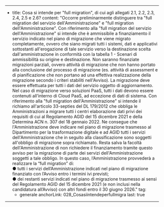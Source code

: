 ---
  - title: Cosa si intende per \"full migration\", di cui agli allegati 2.1, 2.2, 2.3, 2.4, 2.5 e 2.6?
    content: "Occorre preliminarmente distinguere tra \"full migration del servizio dell'Amministrazione\" e \"full migration dell'Amministrazione\". Con riferimento alla \"full migration del servizio dell'Amministrazione\" si intende che è ammissibile a finanziamento il servizio indicato nel piano di migrazione che viene migrato completamente, ovvero che siano migrati tutti i sistemi, dati e applicativi sottostanti all'erogazione di tale servizio  verso la destinazione scelta dall'amministrazione in conformità con la tabella 1 - Scenari di ammissibilità su origine e destinazione. Non saranno finanziate migrazioni parziali, ovvero attività di migrazione che non hanno portato alla conclusione del processo di migrazione (es. attività di assessment e di pianificazione che non portano ad una effettiva realizzazione della migrazione secondo i criteri stabiliti nell'Avviso). La migrazione deve essere effettuata per tutti i dati del servizio oggetto di aggiornamento. Nel caso di migrazione verso soluzioni PaaS, tutti i dati devono essere contenuti all’interno di Cloud PaaS, ad eccezione di dati di sistema. Con riferimento alla \"full migration dell'Amministrazione\" si intende il richiamo all'articolo 33-septies del DL 179/2012 che obbliga le Amministrazioni a migrare tutti i centri elaborazione dati privi dei requisiti di cui al Regolamento AGID del 15 dicembre 2021 e della Determina ACN n. 307 del 18 gennaio 2022. Ne consegue che l'Amministrazione deve indicare nel piano di migrazione trasmesso al Dipartimento per la trasformazione digitale e ad AGID tutti i servizi dell'Amministrazione che in seguito alla classificazione sono soggetti all'obbligo di migrazione sopra richiamato. Resta salva la facoltà dell'Amministrazione di non richiedere il finanziamento tramite questo avviso per la migrazione di parte dei servizi dell'Amministrazione soggetti a tale obbligo. In questo caso, l’Amministrazione provvederà a realizzare la “full migration” di: <br>● tutti i servizi dell’Amministrazione indicati nel piano di migrazione finanziato con l’Avviso entro i termini ivi previsti; <br>● dei restanti servizi indicati nel piano di migrazione trasmesso ai sensi del Regolamento AGID del 15 dicembre 2021 (e non inclusi nella candidatura all’Avviso) con altri fondi entro il 30 giugno 2026."
    tag:
      - generale
    anchorLink: 028_Cosasiintendeperfullmigra
    last: true
---